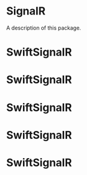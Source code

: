 # SignalR

A description of this package.
# SwiftSignalR
# SwiftSignalR
# SwiftSignalR
# SwiftSignalR
# SwiftSignalR

